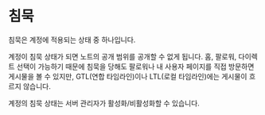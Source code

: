 # 침묵

침묵은 계정에 적용되는 상태 중 하나입니다.

계정이 침묵 상태가 되면 노트의 공개 범위를 공개할 수 없게 됩니다. 홈, 팔로워, 다이렉트 선택이 가능하기 때문에 침묵을 당해도 팔로워나 내 사용자 페이지를 직접 방문하면 게시물을 볼 수 있지만, GTL(연합 타임라인)이나 LTL(로컬 타임라인)에는 게시물이 흐르지 않습니다.

계정의 침묵 상태는 서버 관리자가 활성화/비활성화할 수 있습니다.

